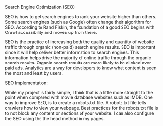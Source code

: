 Search Engine Optimization (SEO)

SEO is how to get search engines to rank your website higher than others. Some search engines (such as Google) often change their algorithm for SEO. According to Rand Fiskin, the foundation of a good SEO begins with Crawl accessibility and moves up from there.

SEO is the practice of increasing both the quality and quantity of website traffic through organic (non-paid) search engine results. SEO is important since it will help deliver better information to search engines. This information helps drive the majority of online traffic through the organic search results. Organic search results are more likely to be clicked over paid ads. Analytics are a way for developers to know what content is seen the most and least by users.


SEO Implementation:

While my project is fairly simple, I think that is a little more straight to the point when compared with movie database websites such as IMDB. One way to improve SEO, is to create a robots.txt file. A robots.txt file tells crawlers how to view your webpage. Best practices for the robots.txt file is to not block any content or sections of your website. I can also configure the SEO using the the head method in my pages.
